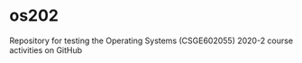 # os202
Repository for testing the Operating Systems (CSGE602055) 2020-2 course activities on GitHub
